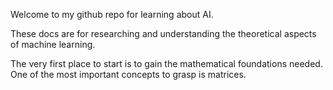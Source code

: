 Welcome to my github repo for learning about AI.

These docs are for researching and understanding the theoretical aspects of machine learning.

The very first place to start is to gain the mathematical foundations needed. One of the most important concepts to grasp is matrices. 

